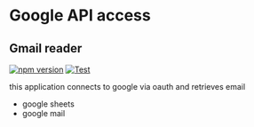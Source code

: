 # Google API access

## Gmail reader

[![npm version](https://img.shields.io/npm/v/@nexys/googleapi.svg)](https://www.npmjs.com/package/@nexys/googleapi)
[![Test](https://github.com/nexys-system/googleapi/actions/workflows/test.yml/badge.svg)](https://github.com/nexys-system/googleapi/actions/workflows/test.yml)

this application connects to google via oauth and retrieves email

* google sheets
* google mail
